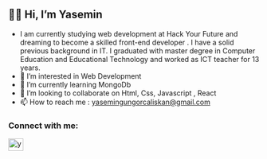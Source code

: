 ##  :raising_hand_woman: Hi, I’m Yasemin
- I am currently studying  web development at Hack Your Future and dreaming to become a skilled front-end developer  . I have a solid previous background in IT. I graduated with master degree in Computer Education and Educational Technology and worked as ICT teacher for 13 years. 
- 👀 I’m interested in Web Development
- 🌱 I’m currently learning MongoDb
- 💞️ I’m looking to collaborate on Html, Css, Javascript , React
- 📫   How to reach me : yasemingungorcaliskan@gmail.com

<h3 align="left">Connect with me:</h3>
<p align="left">
<a href="https://www.linkedin.com/in/yasemincaliskanict2022" target="blank"><img align="center" src="https://raw.githubusercontent.com/rahuldkjain/github-profile-readme-generator/master/src/images/icons/Social/linked-in-alt.svg" alt="yasemincaliskan-linkedin " height="25" width="30" /></a>
 </p>



<!---
ysmnclsknnl/ysmnclsknnl is a ✨ special ✨ repository because its `README.md` (this file) appears on your GitHub profile.
You can click the Preview link to take a look at your changes.
--->
